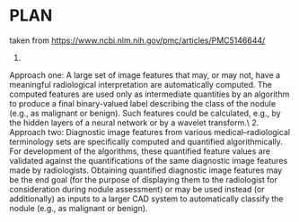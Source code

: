# PLAN

taken from https://www.ncbi.nlm.nih.gov/pmc/articles/PMC5146644/


1.
Approach one: A large set of image features that may, or may not, have a meaningful radiological interpretation are automatically computed. The computed features are used only as intermediate quantities by an algorithm to produce a final binary-valued label describing the class of the nodule (e.g., as malignant or benign). Such features could be calculated, e.g., by the hidden layers of a neural network or by a wavelet transform.\\
2.
Approach two: Diagnostic image features from various medical–radiological terminology sets are specifically computed and quantified algorithmically. For development of the algorithms, these quantified feature values are validated against the quantifications of the same diagnostic image features made by radiologists. Obtaining quantified diagnostic image features may be the end goal (for the purpose of displaying them to the radiologist for consideration during nodule assessment) or may be used instead (or additionally) as inputs to a larger CAD system to automatically classify the nodule (e.g., as malignant or benign).
